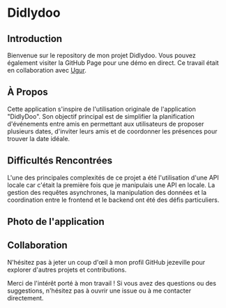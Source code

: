 # Didlydoo

## Introduction
Bienvenue sur le repository de mon projet Didlydoo. Vous pouvez également visiter la GitHub Page pour une démo en direct.
Ce travail était en collaboration avec [Ugur](https://github.com/Ugur-F).

## À Propos
Cette application s'inspire de l'utilisation originale de l'application "DidlyDoo". Son objectif principal est de simplifier la planification d'événements entre amis en permettant aux utilisateurs de proposer plusieurs dates, d'inviter leurs amis et de coordonner les présences pour trouver la date idéale.

## Difficultés Rencontrées
L'une des principales complexités de ce projet a été l'utilisation d'une API locale car c'était la première fois que je manipulais une API en locale. La gestion des requêtes asynchrones, la manipulation des données et la coordination entre le frontend et le backend ont été des défis particuliers.

## Photo de l'application


## Collaboration
N'hésitez pas à jeter un coup d'œil à mon profil GitHub jezeville pour explorer d'autres projets et contributions.

Merci de l'intérêt porté à mon travail ! Si vous avez des questions ou des suggestions, n'hésitez pas à ouvrir une issue ou à me contacter directement.
